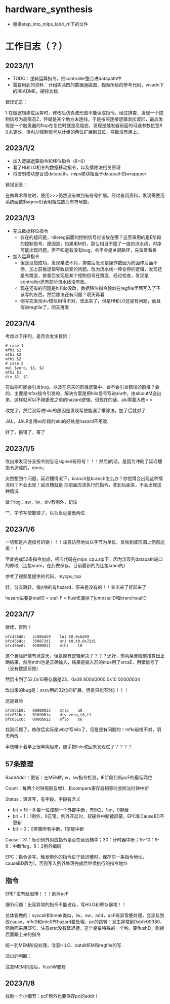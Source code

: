 # hardware_synthesis

- 替换step_into_mips_lab4_rtl下的文件

# 工作日志（？）

## 2023/1/1

- TODO：逻辑运算指令，把controller整合进datapath中
- 需要用到的资料：计组实验四的数据通路图，视频所给的参考代码，vivado下的README，硬综文档

错误记录：

1.在做逻辑移位运算时，修改后仿真波形图不能读取指令。经过排查，发现一个控制信号为高阻态Z，怀疑是某个地方未连线，于是按照连接逻辑添加波形，最后发现是一个触发器的flop在复位时就是高阻态，发现是触发器前面的可选参数位宽#()未更改，但ALU控制信号从计组的两位扩展到五位，导致没有连上。

## 2023/1/2

- 加入逻辑运算指令和移位指令（8+6）
- 看了HI和LO相关的数据移动指令，以及乘除法相关原理
- 将控制模块整合进datapath，mips模块相当于datapath的wrappper

错误记录：

在做算术移位时，使用>>>仍然没有做到有符号扩展。经过查阅资料，发现需要用系统函数$signed()表明相应数为有符号数。

## 2023/1/3

- 完成数据移位指令
  - 存在的疑问是，hiloreg前面的控制信号应该放在哪？这里采用的是E阶段的控制信号，原因是，如果用M的，那么相当于插了一级的流水线，时序可能出现问题，但不知道有没有bug，会不会是关键路径，先留着看看
- 加入运算指令
  - 但是没加成功，发现乘法不对，排查后发现是操作数因为前面停后面不停，加上前推逻辑导致跳变的问题。改为流水线一停全停的逻辑，发现还是有跳变，排查后发现是某个控制信号在跳变，经过检查，发现是controller还有部分流水线没有改。
  - 现在还有的问题是hi和lo没改，数据移位指令貌似在regfile里面写入了不该写的东西，然后除法还有问题？明天再看
  - 刚写完发现div模块用得不对，改出来了，但是HI和LO还是有问题，而且写进regfile了，明天再看

## 2023/1/4

考虑以下序列，是否会发生冒险：

```
# case 1
mfhi $2
mthi $2
mfhi $2
# case 2
mul $zero, $1, $2
mfhi $1
div $2, $1
```

在后期可能会引发bug，以及在原来的前推逻辑中，会不会引发错误的前推？会的，主要是mfxx指令引发的，解决方案是把hilo信号写进alu中，由aluoutM送出来，这样就可以不用更改之前的hazard逻辑。但现在的话，alu需要大改= =

改完了，然后没写进hilo的原因是发现写使能漏了乘除法，加了后就对了

JAL，JALR复用ex阶段的alu的好处是hazard不用改.

好了，报错了，寄了

## 2023/1/5

改出来发现分支指令别忘记signed有符号！！！然后j的话，是因为冲刷了延迟槽指令造成的，done。

突然想到个问题，延迟槽情况下，branch接branch怎么办？你觉得会出现这种情况吗？不会出现！延迟槽就是 把前面应该执行的指令，拿到后面来，不会出现这种情况

做个log：sw，lw，div有例外，记住

艹，字节写使能错了，以为永远是低两位

## 2023/1/6

一切都是片选信号的锅！！！注意访存地址以字节为单位，反映到波形图上仍然适用！！！

至此完成52条指令加成，相应代码在mips_cpu.zip下，因为涉及到datapath端口的修改（连接sram，在此做保存，目前最新的为连接sram的）

参考了视频里提供的代码，mycpu_top

好，分支跳转，像jr啥的有hazard，原来是没有的！！查出来了好起来了

hazard主要是stallD = stall F = flushE漏掉了jumpstallD和branchstallD

## 2023/1/7

继续，冒险！

```
bfc455d8:	3c08bd59 	lui	t0,0xbd59
bfc455dc:	350872d1 	ori	t0,t0,0x72d1
bfc455e0:	01000011 	mthi	t0
```

这个冒险好像有点逆天，但是原有逻辑解决了？？？还好，前两条冒险前推算出正确结果，然后mthi也是正确输入，结果是输入前的mux用了srcaE，用错信号了（没有数据前推）

然后卡到了52,0x10寄存器是23，0x08 800d0000 0x10 00000034

改出来的bug是：sxxv用的32位的扩展，但是只能有5位！！！

还是冒险

```
bfc051b8:	00800013 	mtlo	a0
bfc051bc:	0109001a 	div	zero,t0,t1
bfc051c0:	0000b012 	mflo	s6
```

找到问题了，修改后实际是wb才写hilo了，但是是有问题的！mflo前推不对，明天再改

半夜睡不着早上很早爬起来，随手把hilo改回来发现过了？？？？

## 57条整理

BadVAddr：更新：在MEM的lw，sw指令检测，IF阶段判断pcF的最低两位

Count：每两个时钟周期自增1，和compare寄存器相等时会除法时钟中断

Status：课读写，有字段，字段有含义

- bit = 15 - 8:每一位控制一个外部中断，有8位，1en，0屏蔽
- bit = 1：1例外，0正常，例外开启时，软硬件中断被屏蔽，EPC和CauseBD不更新
- bit = 0：0屏蔽所有中断，1使能中断

Cause：31：标识例外对应指令是否在延迟槽中；30：计时器中断；15-10：9-8：中断flag，6：2例外编码

EPC：指令读写。触发例外的指令位于延迟槽时，保存前一条指令地址，causeBD置为1，否则写入例外处理完成后继续执行的指令地址

## 指令

ERET没有延迟槽！！！刷掉pcF

细节问题：出现异常的指令不能访存，写HILO和寄存器堆！！

总体要做的：syscall和break类似，lw，sw，add，pcF有异常要处理，会涉及到改cause，mfc0和mtc0有hazard要处理，pc的跳转：发生异常到0xbfc00380，然后回来用EPC，注意eret没有延迟槽，这个是最特殊的一个哟，要flushD，刷掉后面跟上来的指令

统一到MEM阶段处理，注意HILO、dataMEM和regfile的写

溢出的判断：

注意MEM阶段后，flushW要有

## 2023/1/8

找到一个小细节：pcF例外也要保存pc的addr！

